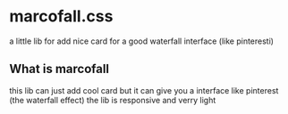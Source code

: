 # marcofall.css
a little lib for add nice card for a good waterfall interface (like pinteresti)

## What is marcofall

this lib can just add cool card but it can give you a interface like pinterest (the waterfall effect) the lib is responsive and verry light 
